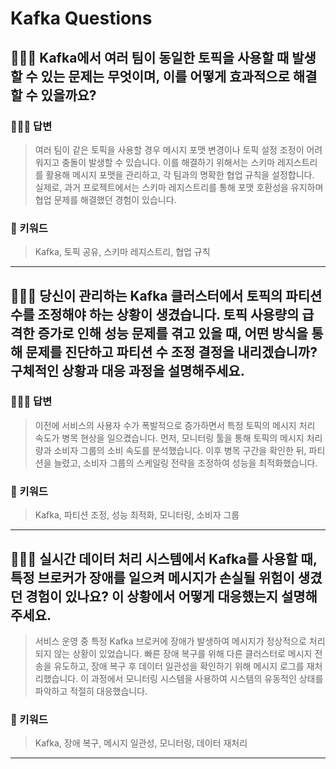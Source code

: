 # Kafka Questions

## 🤷🏻‍♂️ Kafka에서 여러 팀이 동일한 토픽을 사용할 때 발생할 수 있는 문제는 무엇이며, 이를 어떻게 효과적으로 해결할 수 있을까요?

### 🙆🏻‍♂️ 답변
> 여러 팀이 같은 토픽을 사용할 경우 메시지 포맷 변경이나 토픽 설정 조정이 어려워지고 충돌이 발생할 수 있습니다. 이를 해결하기 위해서는 스키마 레지스트리를 활용해 메시지 포맷을 관리하고, 각 팀과의 명확한 협업 규칙을 설정합니다. <br>실제로, 과거 프로젝트에서는 스키마 레지스트리를 통해 포맷 호환성을 유지하며 협업 문제를 해결했던 경험이 있습니다.

### 🔑 키워드
> Kafka, 토픽 공유, 스키마 레지스트리, 협업 규칙

<hr>

## 🤷🏻‍♂️ 당신이 관리하는 Kafka 클러스터에서 토픽의 파티션 수를 조정해야 하는 상황이 생겼습니다. 토픽 사용량의 급격한 증가로 인해 성능 문제를 겪고 있을 때, 어떤 방식을 통해 문제를 진단하고 파티션 수 조정 결정을 내리겠습니까? 구체적인 상황과 대응 과정을 설명해주세요.

### 🙆🏻‍♂️ 답변
> 이전에 서비스의 사용자 수가 폭발적으로 증가하면서 특정 토픽의 메시지 처리 속도가 병목 현상을 일으켰습니다. 먼저, 모니터링 툴을 통해 토픽의 메시지 처리량과 소비자 그룹의 소비 속도를 분석했습니다. 이후 병목 구간을 확인한 뒤, 파티션을 늘렸고, 소비자 그룹의 스케일링 전략을 조정하여 성능을 최적화했습니다.

### 🔑 키워드
> Kafka, 파티션 조정, 성능 최적화, 모니터링, 소비자 그룹

<hr>

## 🤷🏻‍♂️ 실시간 데이터 처리 시스템에서 Kafka를 사용할 때, 특정 브로커가 장애를 일으켜 메시지가 손실될 위험이 생겼던 경험이 있나요? 이 상황에서 어떻게 대응했는지 설명해주세요.

> 서비스 운영 중 특정 Kafka 브로커에 장애가 발생하여 메시지가 정상적으로 처리되지 않는 상황이 있었습니다. 빠른 장애 복구를 위해 다른 클러스터로 메시지 전송을 유도하고, 장애 복구 후 데이터 일관성을 확인하기 위해 메시지 로그를 재처리했습니다. 이 과정에서 모니터링 시스템을 사용하여 시스템의 유동적인 상태를 파악하고 적절히 대응했습니다.

### 🔑 키워드
> Kafka, 장애 복구, 메시지 일관성, 모니터링, 데이터 재처리

<hr>